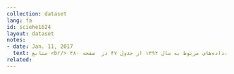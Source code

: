 ```yaml
---
collection: dataset
lang: fa
id: sciehe1624
layout: dataset
notes: 
- date: Jan. 11, 2017
  text: منابع <br/> داده‌های مربوط به سال‌ ۱۳۹۲ از جدول ۴۷ در  صفحه ۳۸۰، <a href='http&#58;//www.amar.org.ir/Portals/0/Files/fulltext/1392/n_ank_92.pdf'> نتایج آمارگیری نیروی کار در سال ۱۳۹۲ </a> استخراج شده است. <br /> داده‌های مربوط به سال‌ ۱۳۹۳ از جدول ۴۷ در صفحه ۳۸۰،<a href='http&#58;//www.amar.org.ir/Portals/0/Files/fulltext/1393/n_ank_93.pdf'> نتایج آمارگیری نیروی کار در سال ۱۳۹۳ </a> استخراج شده است.  
related:
---
```

